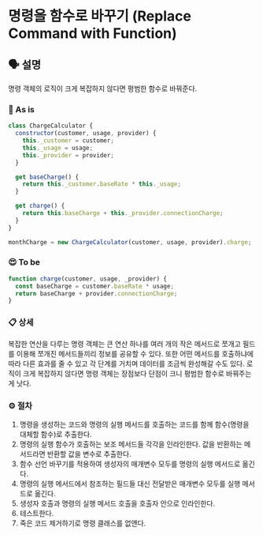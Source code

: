 # 명령을 함수로 바꾸기 (Replace Command with Function)

## 🗣 설명

명령 객체의 로직이 크게 복잡하지 않다면 평범한 함수로 바꿔준다.

### 🧐 As is

```js
class ChargeCalculator {
  constructor(customer, usage, provider) {
    this._customer = customer;
    this._usage = usage;
    this._provider = provider;
  }

  get baseCharge() {
    return this._customer.baseRate * this._usage;
  }

  get charge() {
    return this.baseCharge + this._provider.connectionCharge;
  }
}

monthCharge = new ChargeCalculator(customer, usage, provider).charge;
```

### 😍 To be

```js
function charge(customer, usage, _provider) {
  const baseCharge = customer.baseRate * usage;
  return baseCharge + provider.connectionCharge;
}
```

### 📋 상세

복잡한 연산을 다루는 명령 객체는 큰 연산 하나를 여러 개의 작은 메서드로 쪼개고 필드를 이용해 쪼개진 메서드들끼리 정보를 공유할 수 있다. 또한 어떤 메서드를 호출하냐에 따라 다른 효과를 줄 수 있고 각 단계를 거치며 데이터를 조금씩 완성해갈 수도 있다.
로직이 크게 복잡하지 않다면 명령 객체는 장점보다 단점이 크니 평범한 함수로 바꿔주는 게 낫다.

### ⚙️ 절차

1. 명령을 생성하는 코드와 명령의 실행 메서드를 호출하는 코드를 함께 함수(명령을 대체할 함수)로 추출한다.
2. 명령의 실행 함수가 호출하는 보조 메서드들 각각을 인라인한다. 값을 반환하는 메서드라면 반환할 값을 변수로 추출한다.
3. 함수 선언 바꾸기를 적용하여 생성자의 매개변수 모두를 명령의 실행 메서드로 옮긴다.
4. 명령의 실행 메서드에서 참조하는 필드들 대신 전달받은 매개변수 모두를 실행 메서드로 옮긴다.
5. 생성자 호출과 명령의 실행 메서드 호출을 호출자 안으로 인라인한다.
6. 테스트한다.
7. 죽은 코드 제거하기로 명령 클래스를 없앤다.
